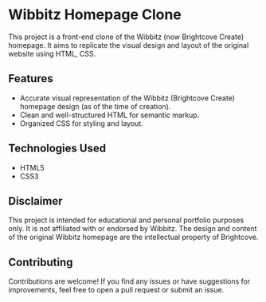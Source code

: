 # Wibbitz Homepage Clone
This project is a front-end clone of the Wibbitz (now Brightcove Create) homepage. It aims to replicate the visual design and layout of the original website using HTML, CSS.

## Features

* Accurate visual representation of the Wibbitz (Brightcove Create) homepage design (as of the time of creation).
* Clean and well-structured HTML for semantic markup.
* Organized CSS for styling and layout.
  
## Technologies Used

* HTML5
* CSS3

## Disclaimer

This project is intended for educational and personal portfolio purposes only. It is not affiliated with or endorsed by Wibbitz. The design and content of the original Wibbitz homepage are the intellectual property of Brightcove.

## Contributing

Contributions are welcome! If you find any issues or have suggestions for improvements, feel free to open a pull request or submit an issue.
